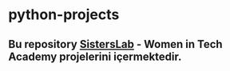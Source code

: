 # python-projects


## Bu repository [SistersLab](https://sisterslab.co/) - Women in Tech Academy projelerini içermektedir.
